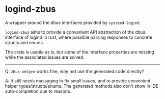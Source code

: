 # logind-zbus

A wrapper around the dbus interfaces provided by `systemd-logind`.

`logind-zbus` aims to provide a convenient API abstraction of the dbus interface
of logind in rust, where possible parsing responses to concrete structs and enums.

The crate is usable as is, but some of the interface properties are missing while
the associated issues are solved.

---

Q: `zbus-xmlgen` works fine, why not use the generated code directly?

A: It still needs massaging to fix small issues, and to provide convenient
helper types/structs/enums. The generated methods also don't show in IDE
auto-completion due to reasons.